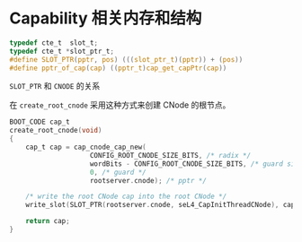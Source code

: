 # Capability 相关内存和结构

```C
typedef cte_t  slot_t;
typedef cte_t *slot_ptr_t;
#define SLOT_PTR(pptr, pos) (((slot_ptr_t)(pptr)) + (pos))
#define pptr_of_cap(cap) ((pptr_t)cap_get_capPtr(cap))
```

`SLOT_PTR` 和 `CNODE` 的关系

在 `create_root_cnode` 采用这种方式来创建 CNode 的根节点。

```C
BOOT_CODE cap_t
create_root_cnode(void)
{
    cap_t cap = cap_cnode_cap_new(
                    CONFIG_ROOT_CNODE_SIZE_BITS, /* radix */
                    wordBits - CONFIG_ROOT_CNODE_SIZE_BITS, /* guard size */
                    0, /* guard */
                    rootserver.cnode); /* pptr */

    /* write the root CNode cap into the root CNode */
    write_slot(SLOT_PTR(rootserver.cnode, seL4_CapInitThreadCNode), cap);

    return cap;
}
```